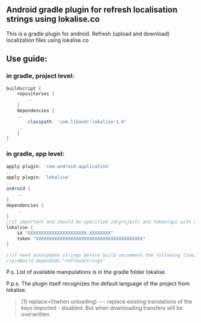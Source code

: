 ## Android gradle plugin for refresh localisation strings using lokalise.co
This is a gradle plugin for android. Refresh (upload and download) localization files using lokalise.co

## Use guide:
### in gradle, project level:
```groovy
buildscript {
    repositories {
        ..
    }
    dependencies {
	..
        classpath  'com.likandr:lokalise:1.0'
	..
    }
}
```
### in gradle, app level:
```groovy
apply plugin: 'com.android.application'
..
apply plugin: 'lokalise'
..
android {
    ..
}
dependencies {
    ..
}
//it important and should be specified id(project) and token(api with r/w the access rights)
lokalise {
    id "XXXXXXXXXXXXXXXXXXXXXX.XXXXXXXX"
    token "XXXXXXXXXXXXXXXXXXXXXXXXXXXXXXXXXXXXXXXX"
}

//if need autoupdate strings before build uncomment the following line[1]: 
//preBuild.dependsOn "refreshStrings"
```

P.s. List of available manipulations is in the gradle folder lokalise.

P.p.s. The plugin itself recognizes the default language of the project from lokalise.

> [1]	replace=0(when unloading) --- replace existing translations of the keys imported - disabled. But when downloading transfers will be overwritten.
